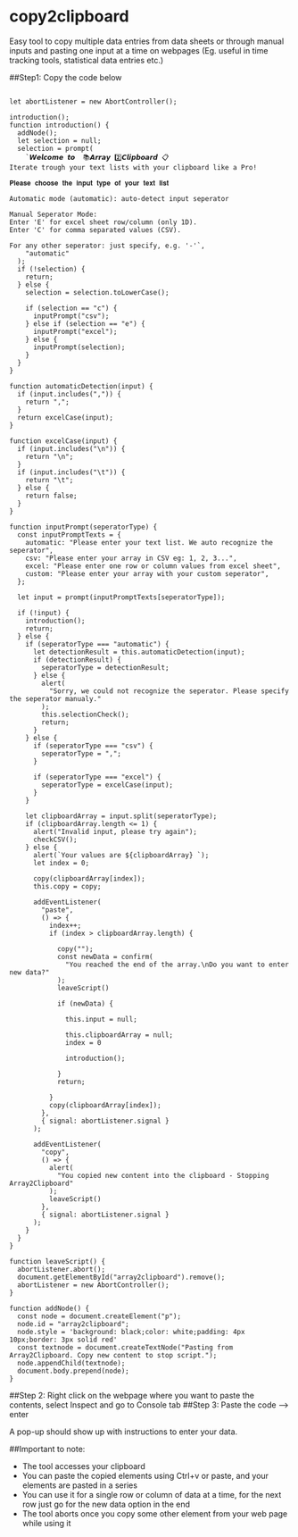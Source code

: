# copy2clipboard
Easy tool to copy multiple data entries from data sheets or through manual inputs and pasting one input at a time on webpages (Eg. useful in time tracking tools, statistical data entries etc.)

##Step1: Copy the code below

```

let abortListener = new AbortController();

introduction();
function introduction() {
  addNode();
  let selection = null;
  selection = prompt(
    `𝙒𝙚𝙡𝙘𝙤𝙢𝙚 𝙩𝙤  📚𝘼𝙧𝙧𝙖𝙮 2️⃣𝘾𝙡𝙞𝙥𝙗𝙤𝙖𝙧𝙙 📋
Iterate trough your text lists with your clipboard like a Pro!

𝐏𝐥𝐞𝐚𝐬𝐞 𝐜𝐡𝐨𝐨𝐬𝐞 𝐭𝐡𝐞 𝐢𝐧𝐩𝐮𝐭 𝐭𝐲𝐩𝐞 𝐨𝐟 𝐲𝐨𝐮𝐫 𝐭𝐞𝐱𝐭 𝐥𝐢𝐬𝐭

Automatic mode (automatic): auto-detect input seperator

Manual Seperator Mode:
Enter 'E' for excel sheet row/column (only 1D).
Enter 'C' for comma separated values (CSV).

For any other seperator: just specify, e.g. '-'`,
    "automatic"
  );
  if (!selection) {
    return;
  } else {
    selection = selection.toLowerCase();

    if (selection == "c") {
      inputPrompt("csv");
    } else if (selection == "e") {
      inputPrompt("excel");
    } else {
      inputPrompt(selection);
    }
  }
}

function automaticDetection(input) {
  if (input.includes(",")) {
    return ",";
  }
  return excelCase(input);
}

function excelCase(input) {
  if (input.includes("\n")) {
    return "\n";
  }
  if (input.includes("\t")) {
    return "\t";
  } else {
    return false;
  }
}

function inputPrompt(seperatorType) {
  const inputPromptTexts = {
    automatic: "Please enter your text list. We auto recognize the seperator",
    csv: "Please enter your array in CSV eg: 1, 2, 3...",
    excel: "Please enter one row or column values from excel sheet",
    custom: "Please enter your array with your custom seperator",
  };

  let input = prompt(inputPromptTexts[seperatorType]);

  if (!input) {
    introduction();
    return;
  } else {
    if (seperatorType === "automatic") {
      let detectionResult = this.automaticDetection(input);
      if (detectionResult) {
        seperatorType = detectionResult;
      } else {
        alert(
          "Sorry, we could not recognize the seperator. Please specify the seperator manualy."
        );
        this.selectionCheck();
        return;
      }
    } else {
      if (seperatorType === "csv") {
        seperatorType = ",";
      }

      if (seperatorType === "excel") {
        seperatorType = excelCase(input);
      }
    }

    let clipboardArray = input.split(seperatorType);
    if (clipboardArray.length <= 1) {
      alert("Invalid input, please try again");
      checkCSV();
    } else {
      alert(`Your values are ${clipboardArray} `);
      let index = 0;

      copy(clipboardArray[index]);
      this.copy = copy;

      addEventListener(
        "paste",
        () => {
          index++;
          if (index > clipboardArray.length) {

            copy("");
            const newData = confirm(
              "You reached the end of the array.\nDo you want to enter new data?"
            );
            leaveScript()

            if (newData) {

              this.input = null;

              this.clipboardArray = null;
              index = 0

              introduction();

            }
            return;

          }
          copy(clipboardArray[index]);
        },
        { signal: abortListener.signal }
      );

      addEventListener(
        "copy",
        () => {
          alert(
            "You copied new content into the clipboard - Stopping Array2Clipboard"
          );
          leaveScript()
        },
        { signal: abortListener.signal }
      );
    }
  }
}

function leaveScript() {
  abortListener.abort();
  document.getElementById("array2clipboard").remove();
  abortListener = new AbortController();
}

function addNode() {
  const node = document.createElement("p");
  node.id = "array2clipboard";
  node.style = 'background: black;color: white;padding: 4px 10px;border: 3px solid red'
  const textnode = document.createTextNode("Pasting from Array2Clipboard. Copy new content to stop script.");
  node.appendChild(textnode);
  document.body.prepend(node);
}
```
##Step 2: Right click on the webpage where you want to paste the contents, select Inspect and go to Console tab
##Step 3: Paste the code --> enter

A pop-up should show up with instructions to enter your data. 

##Important to note:
- The tool accesses your clipboard
- You can paste the copied elements using Ctrl+v or paste, and your elements are pasted in a series
- You can use it for a single row or column of data at a time, for the next row just go for the new data option in the end
- The tool aborts once you copy some other element from your web page while using it
